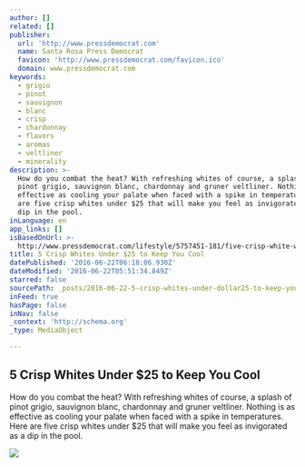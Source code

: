 ```yaml
---
author: []
related: []
publisher:
  url: 'http://www.pressdemocrat.com'
  name: Santa Rosa Press Democrat
  favicon: 'http://www.pressdemocrat.com/favicon.ico'
  domain: www.pressdemocrat.com
keywords:
  - grigio
  - pinot
  - sauvignon
  - blanc
  - crisp
  - chardonnay
  - flavors
  - aromas
  - veltliner
  - minerality
description: >-
  How do you combat the heat? With refreshing whites of course, a splash of
  pinot grigio, sauvignon blanc, chardonnay and gruner veltliner. Nothing is as
  effective as cooling your palate when faced with a spike in temperatures. Here
  are five crisp whites under $25 that will make you feel as invigorated as a
  dip in the pool.
inLanguage: en
app_links: []
isBasedOnUrl: >-
  http://www.pressdemocrat.com/lifestyle/5757451-181/five-crisp-white-wines-under
title: 5 Crisp Whites Under $25 to Keep You Cool
datePublished: '2016-06-22T06:18:06.930Z'
dateModified: '2016-06-22T05:51:34.849Z'
starred: false
sourcePath: _posts/2016-06-22-5-crisp-whites-under-dollar25-to-keep-you-cool.md
inFeed: true
hasPage: false
inNav: false
_context: 'http://schema.org'
_type: MediaObject

---
```

<article style=""><h1>5 Crisp Whites Under $25 to Keep You Cool</h1><p>How do you combat the heat? With refreshing whites of course, a splash of pinot grigio, sauvignon blanc, chardonnay and gruner veltliner. Nothing is as effective as cooling your palate when faced with a spike in temperatures. Here are five crisp whites under $25 that will make you feel as invigorated as a dip in the pool.</p><img src="http://www.pressdemocrat.com/csp/mediapool/sites/dt.common.streams.StreamServer.cls?STREAMOID=o4NipsyP0RiW21lf8PcOaM$daE2N3K4ZzOUsqbU5sYvHuOZVYrUckM9ufBGyMErXWCsjLu883Ygn4B49Lvm9bPe2QeMKQdVeZmXF$9l$4uCZ8QDXhaHEp3rvzXRJFdy0KqPHLoMevcTLo3h8xh70Y6N_U_CryOsw6FTOdKL_jpQ-&amp;CONTENTTYPE=image/jpeg" /></article>